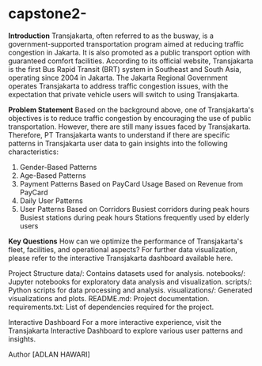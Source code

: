 # capstone2-
**Introduction**
Transjakarta, often referred to as the busway, is a government-supported transportation program aimed at reducing traffic congestion in Jakarta. It is also promoted as a public transport option with guaranteed comfort facilities. According to its official website, Transjakarta is the first Bus Rapid Transit (BRT) system in Southeast and South Asia, operating since 2004 in Jakarta. The Jakarta Regional Government operates Transjakarta to address traffic congestion issues, with the expectation that private vehicle users will switch to using Transjakarta.

**Problem Statement**
Based on the background above, one of Transjakarta's objectives is to reduce traffic congestion by encouraging the use of public transportation. However, there are still many issues faced by Transjakarta. Therefore, PT Transjakarta wants to understand if there are specific patterns in Transjakarta user data to gain insights into the following characteristics:

1. Gender-Based Patterns
2. Age-Based Patterns
3. Payment Patterns
    Based on PayCard Usage
    Based on Revenue from PayCard
4. Daily User Patterns
5. User Patterns Based on Corridors
    Busiest corridors during peak hours
    Busiest stations during peak hours
    Stations frequently used by elderly users

**Key Questions**
How can we optimize the performance of Transjakarta's fleet, facilities, and operational aspects?
For further data visualization, please refer to the interactive Transjakarta dashboard available here.

Project Structure
data/: Contains datasets used for analysis.
notebooks/: Jupyter notebooks for exploratory data analysis and visualization.
scripts/: Python scripts for data processing and analysis.
visualizations/: Generated visualizations and plots.
README.md: Project documentation.
requirements.txt: List of dependencies required for the project.

Interactive Dashboard
For a more interactive experience, visit the Transjakarta Interactive Dashboard to explore various user patterns and insights.

Author
[ADLAN HAWARI]
